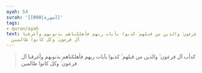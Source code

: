 ```yaml
---
ayah: 54
surah: '[[008|سورة]]'
tags:
- quran/ayah
text: كدأب آل فرعون ۙ والذين من قبلهم ۚ كذبوا بآيات ربهم فأهلكناهم بذنوبهم وأغرقنا
  آل فرعون ۚ وكل كانوا ظالمين
---
```

> كدأب آل فرعون ۙ والذين من قبلهم ۚ كذبوا بآيات ربهم فأهلكناهم بذنوبهم وأغرقنا آل فرعون ۚ وكل كانوا ظالمين
